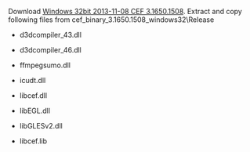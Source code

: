 Download [Windows 32bit 2013-11-08 CEF 3.1650.1508](http://cefbuilds.com/).
Extract and copy following files from cef_binary_3.1650.1508_windows32\Release

- d3dcompiler_43.dll
- d3dcompiler_46.dll
- ffmpegsumo.dll
- icudt.dll
- libcef.dll
- libEGL.dll
- libGLESv2.dll

- libcef.lib
